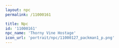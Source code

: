 ```yaml
---
layout: npc
permalink: /11000161

title: Npc
id: '11000161'
npc_name: 'Thorny Vine Hostage'
icon_url: 'portrait/npc/11000127_packman1_p.png'
---
```

